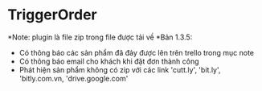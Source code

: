 # TriggerOrder
*Note: plugin là file zip trong file được tải về
*Bản 1.3.5:
- Có thông báo các sản phẩm đã đảy được lên trên trello trong mục note
- Có thông báo email cho khách khi đặt đơn thành công
- Phát hiện sản phẩm không có zip với các link 'cutt.ly', 'bit.ly', 'bitly.com.vn, 'drive.google.com'
